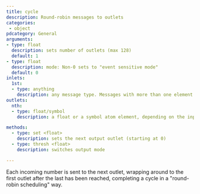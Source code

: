 ```yaml
---
title: cycle
description: Round-robin messages to outlets
categories:
 - object
pdcategory: General
arguments:
- type: float
  description: sets number of outlets (max 128)
  default: 1
- type: float
  description: mode: Non-0 sets to "event sensitive mode"
  default: 0
inlets:
  1st:
  - type: anything
    description: any message type. Messages with more than one element outputs each element to a different outlet
outlets:
  nth:
  - type: float/symbol
    description: a float or a symbol atom element, depending on the input

methods:
  - type: set <float>
    description: sets the next output outlet (starting at 0)
  - type: thresh <float>
    description: switches output mode

---
```


Each incoming number is sent to the next outlet, wrapping around to the first outlet after the last has been reached, completing a cycle in a "round-robin scheduling" way.

